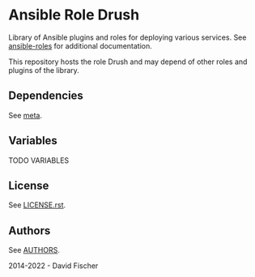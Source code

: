 # Ansible Role Drush

Library of Ansible plugins and roles for deploying various services.
See [ansible-roles](https://github.com/davidfischer-ch/ansible-roles) for additional documentation.

This repository hosts the role Drush and may depend of other roles and plugins of the library.

## Dependencies

See [meta](meta/main.yml).

## Variables

TODO VARIABLES

## License

See [LICENSE.rst](LICENSE.rst).

## Authors

See [AUTHORS](AUTHORS).

2014-2022 - David Fischer
